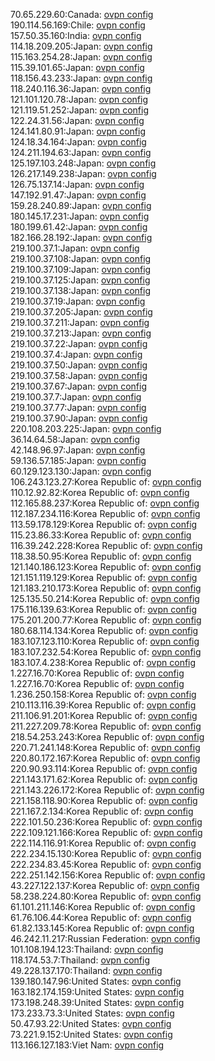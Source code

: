 70.65.229.60:Canada: [ovpn config](vpn/70_65_229_60.ovpn)  
190.114.56.169:Chile: [ovpn config](vpn/190_114_56_169.ovpn)  
157.50.35.160:India: [ovpn config](vpn/157_50_35_160.ovpn)  
114.18.209.205:Japan: [ovpn config](vpn/114_18_209_205.ovpn)  
115.163.254.28:Japan: [ovpn config](vpn/115_163_254_28.ovpn)  
115.39.101.65:Japan: [ovpn config](vpn/115_39_101_65.ovpn)  
118.156.43.233:Japan: [ovpn config](vpn/118_156_43_233.ovpn)  
118.240.116.36:Japan: [ovpn config](vpn/118_240_116_36.ovpn)  
121.101.120.78:Japan: [ovpn config](vpn/121_101_120_78.ovpn)  
121.119.51.252:Japan: [ovpn config](vpn/121_119_51_252.ovpn)  
122.24.31.56:Japan: [ovpn config](vpn/122_24_31_56.ovpn)  
124.141.80.91:Japan: [ovpn config](vpn/124_141_80_91.ovpn)  
124.18.34.164:Japan: [ovpn config](vpn/124_18_34_164.ovpn)  
124.211.194.63:Japan: [ovpn config](vpn/124_211_194_63.ovpn)  
125.197.103.248:Japan: [ovpn config](vpn/125_197_103_248.ovpn)  
126.217.149.238:Japan: [ovpn config](vpn/126_217_149_238.ovpn)  
126.75.137.14:Japan: [ovpn config](vpn/126_75_137_14.ovpn)  
147.192.91.47:Japan: [ovpn config](vpn/147_192_91_47.ovpn)  
159.28.240.89:Japan: [ovpn config](vpn/159_28_240_89.ovpn)  
180.145.17.231:Japan: [ovpn config](vpn/180_145_17_231.ovpn)  
180.199.61.42:Japan: [ovpn config](vpn/180_199_61_42.ovpn)  
182.166.28.192:Japan: [ovpn config](vpn/182_166_28_192.ovpn)  
219.100.37.1:Japan: [ovpn config](vpn/219_100_37_1.ovpn)  
219.100.37.108:Japan: [ovpn config](vpn/219_100_37_108.ovpn)  
219.100.37.109:Japan: [ovpn config](vpn/219_100_37_109.ovpn)  
219.100.37.125:Japan: [ovpn config](vpn/219_100_37_125.ovpn)  
219.100.37.138:Japan: [ovpn config](vpn/219_100_37_138.ovpn)  
219.100.37.19:Japan: [ovpn config](vpn/219_100_37_19.ovpn)  
219.100.37.205:Japan: [ovpn config](vpn/219_100_37_205.ovpn)  
219.100.37.211:Japan: [ovpn config](vpn/219_100_37_211.ovpn)  
219.100.37.213:Japan: [ovpn config](vpn/219_100_37_213.ovpn)  
219.100.37.22:Japan: [ovpn config](vpn/219_100_37_22.ovpn)  
219.100.37.4:Japan: [ovpn config](vpn/219_100_37_4.ovpn)  
219.100.37.50:Japan: [ovpn config](vpn/219_100_37_50.ovpn)  
219.100.37.58:Japan: [ovpn config](vpn/219_100_37_58.ovpn)  
219.100.37.67:Japan: [ovpn config](vpn/219_100_37_67.ovpn)  
219.100.37.7:Japan: [ovpn config](vpn/219_100_37_7.ovpn)  
219.100.37.77:Japan: [ovpn config](vpn/219_100_37_77.ovpn)  
219.100.37.90:Japan: [ovpn config](vpn/219_100_37_90.ovpn)  
220.108.203.225:Japan: [ovpn config](vpn/220_108_203_225.ovpn)  
36.14.64.58:Japan: [ovpn config](vpn/36_14_64_58.ovpn)  
42.148.96.97:Japan: [ovpn config](vpn/42_148_96_97.ovpn)  
59.136.57.185:Japan: [ovpn config](vpn/59_136_57_185.ovpn)  
60.129.123.130:Japan: [ovpn config](vpn/60_129_123_130.ovpn)  
106.243.123.27:Korea Republic of: [ovpn config](vpn/106_243_123_27.ovpn)  
110.12.92.82:Korea Republic of: [ovpn config](vpn/110_12_92_82.ovpn)  
112.165.88.237:Korea Republic of: [ovpn config](vpn/112_165_88_237.ovpn)  
112.187.234.116:Korea Republic of: [ovpn config](vpn/112_187_234_116.ovpn)  
113.59.178.129:Korea Republic of: [ovpn config](vpn/113_59_178_129.ovpn)  
115.23.86.33:Korea Republic of: [ovpn config](vpn/115_23_86_33.ovpn)  
116.39.242.228:Korea Republic of: [ovpn config](vpn/116_39_242_228.ovpn)  
118.38.50.95:Korea Republic of: [ovpn config](vpn/118_38_50_95.ovpn)  
121.140.186.123:Korea Republic of: [ovpn config](vpn/121_140_186_123.ovpn)  
121.151.119.129:Korea Republic of: [ovpn config](vpn/121_151_119_129.ovpn)  
121.183.210.173:Korea Republic of: [ovpn config](vpn/121_183_210_173.ovpn)  
125.135.50.214:Korea Republic of: [ovpn config](vpn/125_135_50_214.ovpn)  
175.116.139.63:Korea Republic of: [ovpn config](vpn/175_116_139_63.ovpn)  
175.201.200.77:Korea Republic of: [ovpn config](vpn/175_201_200_77.ovpn)  
180.68.114.134:Korea Republic of: [ovpn config](vpn/180_68_114_134.ovpn)  
183.107.123.110:Korea Republic of: [ovpn config](vpn/183_107_123_110.ovpn)  
183.107.232.54:Korea Republic of: [ovpn config](vpn/183_107_232_54.ovpn)  
183.107.4.238:Korea Republic of: [ovpn config](vpn/183_107_4_238.ovpn)  
1.227.16.70:Korea Republic of: [ovpn config](vpn/1_227_16_70.ovpn)  
1.227.16.70:Korea Republic of: [ovpn config](vpn/1_227_16_70.ovpn)  
1.236.250.158:Korea Republic of: [ovpn config](vpn/1_236_250_158.ovpn)  
210.113.116.39:Korea Republic of: [ovpn config](vpn/210_113_116_39.ovpn)  
211.106.91.201:Korea Republic of: [ovpn config](vpn/211_106_91_201.ovpn)  
211.227.209.78:Korea Republic of: [ovpn config](vpn/211_227_209_78.ovpn)  
218.54.253.243:Korea Republic of: [ovpn config](vpn/218_54_253_243.ovpn)  
220.71.241.148:Korea Republic of: [ovpn config](vpn/220_71_241_148.ovpn)  
220.80.172.167:Korea Republic of: [ovpn config](vpn/220_80_172_167.ovpn)  
220.90.93.114:Korea Republic of: [ovpn config](vpn/220_90_93_114.ovpn)  
221.143.171.62:Korea Republic of: [ovpn config](vpn/221_143_171_62.ovpn)  
221.143.226.172:Korea Republic of: [ovpn config](vpn/221_143_226_172.ovpn)  
221.158.118.90:Korea Republic of: [ovpn config](vpn/221_158_118_90.ovpn)  
221.167.2.134:Korea Republic of: [ovpn config](vpn/221_167_2_134.ovpn)  
222.101.50.236:Korea Republic of: [ovpn config](vpn/222_101_50_236.ovpn)  
222.109.121.166:Korea Republic of: [ovpn config](vpn/222_109_121_166.ovpn)  
222.114.116.91:Korea Republic of: [ovpn config](vpn/222_114_116_91.ovpn)  
222.234.15.130:Korea Republic of: [ovpn config](vpn/222_234_15_130.ovpn)  
222.234.83.45:Korea Republic of: [ovpn config](vpn/222_234_83_45.ovpn)  
222.251.142.156:Korea Republic of: [ovpn config](vpn/222_251_142_156.ovpn)  
43.227.122.137:Korea Republic of: [ovpn config](vpn/43_227_122_137.ovpn)  
58.238.224.80:Korea Republic of: [ovpn config](vpn/58_238_224_80.ovpn)  
61.101.211.146:Korea Republic of: [ovpn config](vpn/61_101_211_146.ovpn)  
61.76.106.44:Korea Republic of: [ovpn config](vpn/61_76_106_44.ovpn)  
61.82.133.145:Korea Republic of: [ovpn config](vpn/61_82_133_145.ovpn)  
46.242.11.217:Russian Federation: [ovpn config](vpn/46_242_11_217.ovpn)  
101.108.194.123:Thailand: [ovpn config](vpn/101_108_194_123.ovpn)  
118.174.53.7:Thailand: [ovpn config](vpn/118_174_53_7.ovpn)  
49.228.137.170:Thailand: [ovpn config](vpn/49_228_137_170.ovpn)  
139.180.147.96:United States: [ovpn config](vpn/139_180_147_96.ovpn)  
163.182.174.159:United States: [ovpn config](vpn/163_182_174_159.ovpn)  
173.198.248.39:United States: [ovpn config](vpn/173_198_248_39.ovpn)  
173.233.73.3:United States: [ovpn config](vpn/173_233_73_3.ovpn)  
50.47.93.22:United States: [ovpn config](vpn/50_47_93_22.ovpn)  
73.221.9.152:United States: [ovpn config](vpn/73_221_9_152.ovpn)  
113.166.127.183:Viet Nam: [ovpn config](vpn/113_166_127_183.ovpn)  
